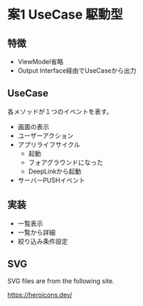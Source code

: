 # 案1 UseCase 駆動型

## 特徴
- ViewModel省略
- Output Interface経由でUseCaseから出力

## UseCase

各メソッドが１つのイベントを表す。

- 画面の表示
- ユーザーアクション
- アプリライフサイクル
    - 起動
    - フォアグラウンドになった
    - DeepLinkから起動
- サーバーPUSHイベント

## 実装
- 一覧表示
- 一覧から詳細
- 絞り込み条件設定

## SVG
SVG files are from the following site.

https://heroicons.dev/
